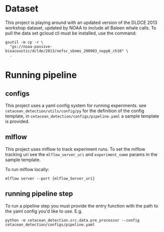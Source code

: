 # Dataset

This project is playing around with an updated version of the DLDCE 2013 workshop dataset, updated by NOAA to include all Baleen whale calls. To pull  the data set gcloud cli must be installed, use the command: 

```
gsutil -m cp -r \
  "gs://noaa-passive-bioacoustic/dclde/2013/nefsc_sbnms_200903_nopp6_ch10" \
  .
```

# Running pipeline

## configs 

This project uses a yaml config system for running experiments. see ```cetacean_detection/utils/config/py``` for the definition of the config template, in ```cetacean_detection/configs/pipeline.yaml``` a sample template is provided. 

## mlflow

This project uses mlflow to track experiment runs. To set the mlflow tracking uri see the ```mlflow_server_uri``` and ```experiment_name``` params in the sample template. 

To run mlflow locally:  
```
mlflow server --port {mlflow_Server_uri}
```

## running pipeline step

To run a pipeline step you must provide the entry function with the path to the yaml config you'd like to use. E.g. 
```
python -m cetacean_detection.src.data.pre_processor --config cetacean_detection/configs/pipeline.yaml
```